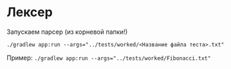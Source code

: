 # Лексер

Запускаем парсер (из корневой папки!)

`./gradlew app:run --args="../tests/worked/<Название файла теста>.txt"`

Пример:
`./gradlew app:run --args="../tests/worked/Fibonacci.txt"`